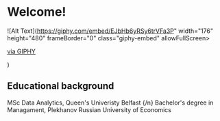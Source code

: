# Welcome!
![Alt Text](https://giphy.com/embed/EJbHb6yRSy6trVFa3P" width="176" height="480" frameBorder="0" class="giphy-embed" allowFullScreen></iframe><p><a href="https://giphy.com/gifs/transparent-EJbHb6yRSy6trVFa3P">via GIPHY</a></p>)

## Educational background
 MSc Data Analytics, Queen's Univeristy Belfast {/n}
 Bachelor's degree in Managament, Plekhanov Russian University of Economics
